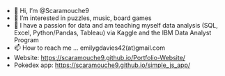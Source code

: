 - 👋 Hi, I’m @Scaramouche9
- 🧩 I’m interested in puzzles, music, board games
- 💞️ I have a passion for data and am teaching myself data analysis (SQL, Excel, Python/Pandas, Tableau) via Kaggle and the IBM Data Analyst Program
- 📫 How to reach me ... emilygdavies42(at)gmail.com
- Website: https://scaramouche9.github.io/Portfolio-Website/
- Pokedex app: https://scaramouche9.github.io/simple_js_app/

<!---
Scaramouche9/Scaramouche9 is a ✨ special ✨ repository because its `README.md` (this file) appears on your GitHub profile.
You can click the Preview link to take a look at your changes.
--->
